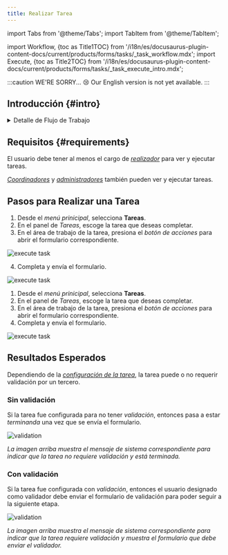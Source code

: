 ```yaml
---
title: Realizar Tarea
---
```


import Tabs from '@theme/Tabs';
import TabItem from '@theme/TabItem';

import Workflow, {toc as Title1TOC} from '/i18n/es/docusaurus-plugin-content-docs/current/products/forms/tasks/_task_workflow.mdx';
import Execute, {toc as Title2TOC} from '/i18n/es/docusaurus-plugin-content-docs/current/products/forms/tasks/_task_execute_intro.mdx';

:::caution WE'RE SORRY... 😢
Our English version is not yet available.
:::

## Introducción {#intro}

<Execute/>

<details>
<summary>Detalle de Flujo de Trabajo</summary>
<div>

<Workflow/>

</div>
</details>

## Requisitos {#requirements}

El usuario debe tener al menos el cargo de [_realizador_](/docs/products/forms/configuration/users/user_types#executor) para ver y ejecutar tareas. 

[_Coordinadores_](/docs/products/forms/configuration/users/user_types#coordinator) y [_administradores_](/docs/products/forms/configuration/users/user_types#admin) también pueden ver y ejecutar tareas.

## Pasos para Realizar una Tarea

<Tabs>
<TabItem value="desktop" label="Escritorio" default>

1. Desde el _menú prinicipal_, selecciona **Tareas**.
2. En el panel de _Tareas_, escoge la tarea que deseas completar.
3. En el área de trabajo de la tarea, presiona el _botón de acciones_ para abrir el formulario correspondiente.

<div className="img_sizing">

![execute task](/img/productos_es/product_forms_tasks_execute_01.png)

</div>

4. Completa y envía el formulario.

<div className="img_sizing">

![execute task](/img/productos_es/product_forms_tasks_execute_02.png)

</div>

</TabItem>
<TabItem value="mobile" label="Versión Móvil" default>

1. Desde el _menú prinicipal_, selecciona **Tareas**.
2. En el panel de _Tareas_, escoge la tarea que deseas completar.
3. En el área de trabajo de la tarea, presiona el _botón de acciones_ para abrir el formulario correspondiente.
4. Completa y envía el formulario.

<div className="img_sizing">

![execute task](/img/productos_es/product_forms_tasks_execute_01m.png)

</div>

</TabItem>
</Tabs>


## Resultados Esperados
Dependiendo de la [_configuración de la tarea_](/docs/products/forms/tasks/task_create), la tarea puede o no requerir validación por un tercero.

### Sin validación
Si la tarea fue configurada para no tener _validación_, entonces pasa a estar _terminanda_ una vez que se envía el formulario.

<div className="img_sizing">

![validation](/img/productos_es/product_forms_tasks_validate_01.png)

_La imagen arriba muestra el mensaje de sistema correspondiente para indicar que la tarea no requiere validación y está terminada._

</div>




### Con validación
Si la tarea fue configurada con _validación_, entonces el usuario designado como validador debe enviar el formulario de validación para poder seguir a la siguiente etapa.

<div className="img_sizing">

![validation](/img/productos_es/product_forms_tasks_validate_02.png)

_La imagen arriba muestra el mensaje de sistema correspondiente para indicar que la tarea requiere validación y muestra el formulario que debe enviar el validador._

</div>
